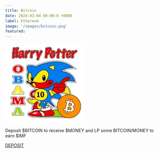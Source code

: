 ```yaml
---
title: Bitcoin
date: 2024-03-04 00:00:0 +0000
label: Ethereum
image: '/images/bitcoin.png'
featured:
---
```


![](/images/bitcoin.png)

Deposit $BITCOIN to receive $MONEY and LP some BITCOIN/MONEY to earn $IMF

<a href="https://app.internationalmeme.fund" class="button cta-button" target="_blank">DEPOSIT</a>
